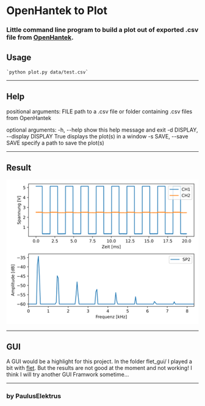 # OpenHantek to Plot

### Little command line program to build a plot out of exported .csv file from [OpenHantek](http://openhantek.org/).


## Usage

    `python plot.py data/test.csv`

------------

## Help

positional arguments:
  FILE                  path to a .csv file or folder containing .csv files from OpenHantek

optional arguments:
  -h, --help            show this help message and exit
  -d DISPLAY, --display DISPLAY
                        True displays the plot(s) in a window
  -s SAVE, --save SAVE  specify a path to save the plot(s)

------------

## Result

![Image](test.csv.svg)

------------

## GUI

A GUI would be a highlight for this project. In the folder flet_gui/ I played a bit with [flet](https://flet.dev/). But the results are not good at the moment and not working! I think I will try another GUI Framwork sometime...

------------

### by PaulusElektrus